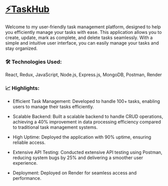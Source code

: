 # [⚡TaskHub](taskhub.onrender.com)

Welcome to my user-friendly task management platform, designed to help you efficiently manage your tasks with ease. This application allows you to create, update, mark as complete, and delete tasks seamlessly. With a simple and intuitive user interface, you can easily manage your tasks and stay organized.

### 🛠 Technologies Used:
React, Redux, JavaScript, Node.js, Express.js, MongoDB, Postman,  Render

### 📈 Highlights:
- Efficient Task Management: Developed to handle 100+ tasks, enabling users to manage their tasks efficiently.

- Scalable Backend: Built a scalable backend to handle CRUD operations, achieving a 40% improvement in data processing efficiency compared to traditional task management systems.

- High Uptime: Deployed the application with 90% uptime, ensuring reliable access.

- Extensive API Testing: Conducted extensive API testing using Postman, reducing system bugs by 25% and delivering a smoother user experience.

- Deployment: Deployed on Render for seamless access and performance.
